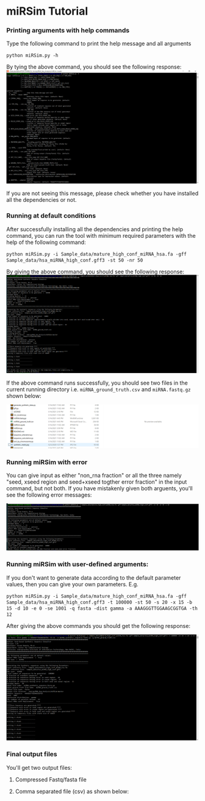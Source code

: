 # miRSim Tutorial

### Printing arguments with help commands
Type the following command to print the help message and all arguments
```
python miRSim.py -h
```
By tying the above command, you should see the following response:
![Help Command](Screenshots/Help_command_screenshot.png)

If you are not seeing this message, please check whether you have installed all the dependencies or not.

### Running at default conditions
After successfully installing all the dependencies and printing the help command, you can run the tool with minimum required parameters with the help of the following command:

```
python miRSim.py -i Sample_data/mature_high_conf_miRNA_hsa.fa -gff Sample_data/hsa_miRNA_high_conf.gff3 -st 50 -nr 50
```

By giving the above command, you should see the following response:
![Running at Default Parameters](Screenshots/Default_condition_screenshot.png)

If the above command runs successfully, you should see two files in the current running directory i.e. `miRNA_ground_truth.csv` and `miRNA.fastq.gz` shown below:

![Running at Default Parameters Results](Screenshots/default_commmand_output.png)

### Running miRSim with error

You can give input as either "non_rna fraction" or all the three namely "seed, xseed region and seed+xseed togther error fraction" in the input command, but not both. If you have mistakenly given both arguents, you'll see the following error messages:

![Error Message 1](Screenshots/Error_screenshot.png)

### Running miRSim with user-defined arguments:
If you don't want to generate data according to the default parameter values, then you can give your own parameters. E.g.

```
python miRSim.py -i Sample_data/mature_high_conf_miRNA_hsa.fa -gff Sample_data/hsa_miRNA_high_conf.gff3 -t 100000 -st 50 -s 20 -x 15 -b 15 -d 10 -e 0 -se 1001 -q fasta -dist gamma -a AAAGGGTTGGAAGCGGTGA -th 12
```
After giving the above commands you should get the following response:

![Error Message 1](Screenshots/User_defined_parameters.png)

### Final output files

You'll get two output files: 

1. Compressed Fastq/fasta file

2. Comma separated file (csv) as shown below:
